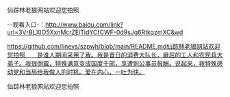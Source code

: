 仙踪林老狼网站欢迎您拍照

--观看入口-：http://www.baidu.com/link?url=3VrBLXlO5XxnMcrZEiTidYCfCWF-0d9sJg6RtkqzmXC&wd

https://github.com/linevs/szpwh/blob/main/README.md仙踪林老狼网站欢迎您拍照　　是谁人期间采用了我。我是昔日的消费大队长，厥后的工人和农民兵大弟子。我很倒霉，特殊满意变成国度干部，享遭到公事员报酬。说起来，我特殊感动党和当局给我做人的时机。爱在内心，一吐为快。

仙踪林老狼网站欢迎您拍照
